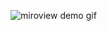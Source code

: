 
![miroview demo gif](https://github.com/user-attachments/assets/262c78d0-36ff-48bf-a2f1-3d340d4533b3)

